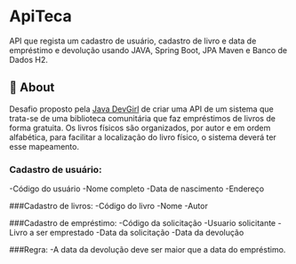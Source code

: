 # ApiTeca
API que regista um cadastro de usuário, cadastro de livro e data de empréstimo e devolução usando JAVA, Spring Boot, JPA Maven e Banco de Dados H2.

## :memo: About
Desafio proposto pela [Java DevGirl](https://www.instagram.com/devsjavagirl/?hl=pt-br) de criar uma API de um sistema que trata-se de uma biblioteca comunitária que faz empréstimos de livros de forma gratuita. Os livros físicos são organizados, por autor e em ordem alfabética, para facilitar a localização do livro físico, o sistema deverá ter esse mapeamento.

### Cadastro de usuário: 
-Código do usuário 
-Nome completo
-Data de nascimento
-Endereço 

###Cadastro de livros: 
-Código do livro
-Nome
-Autor

###Cadastro de empréstimo:
-Código da solicitação
-Usuario solicitante
-Livro a ser emprestado
-Data da solicitação
-Data da devolução 

###Regra: 
-A data da devolução deve ser maior que a data do empréstimo.


